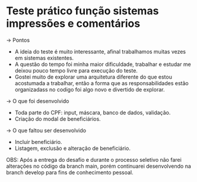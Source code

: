# Teste prático função sistemas impressões e comentários

-> Pontos
- A ideia do teste é muito interessante, afinal trabalhamos muitas vezes em sistemas existentes.
- A questão do tempo foi minha maior dificuldade, trabalhar e estudar me deixou pouco tempo livre para execução do teste.
- Gostei muito de explorar uma arquitetura diferente do que estou acostumada a trabalhar, então a forma que as responsabilidades estão organizadass no codigo foi algo novo e divertido de explorar.

-> O que foi desenvolvido
- Toda parte do CPF: input, máscara, banco de dados, validação.
- Criação do modal de beneficiários.

-> O que faltou ser desenvolvido
- Incluir beneficiário.
- Listagem, exclusão e alteração de beneficiário.


OBS: Após a entrega do desafio e durante o processo seletivo não farei alterações no código da branch main, porém continuarei desenvolvendo na branch develop para fins de conhecimento pessoal.
